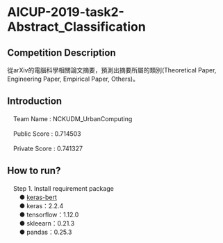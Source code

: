 # AICUP-2019-task2-Abstract_Classification
## Competition Description
從arXiv的電腦科學相關論文摘要，預測出摘要所屬的類別(Theoretical Paper, Engineering Paper, Empirical Paper, Others)。
## Introduction
　Team Name : NCKUDM_UrbanComputing  
  
　Public Score : 0.714503  
  
　Private Score : 0.741327 	
## How to run?
　Step 1. Install requirement package  
　　●  [keras-bert](https://github.com/CyberZHG/keras-bert)  
　　●  keras：2.2.4  
　　●  tensorflow：1.12.0  
　　●  skleearn：0.21.3  
　　●  pandas：0.25.3

